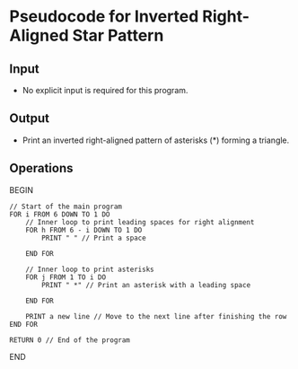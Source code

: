 # Pseudocode for Inverted Right-Aligned Star Pattern

## Input
- No explicit input is required for this program.

## Output
- Print an inverted right-aligned pattern of asterisks (*) forming a triangle.

## Operations
BEGIN

    // Start of the main program
    FOR i FROM 6 DOWN TO 1 DO
        // Inner loop to print leading spaces for right alignment
        FOR h FROM 6 - i DOWN TO 1 DO
            PRINT " " // Print a space
            
        END FOR
        
        // Inner loop to print asterisks
        FOR j FROM 1 TO i DO
            PRINT " *" // Print an asterisk with a leading space
            
        END FOR
        
        PRINT a new line // Move to the next line after finishing the row
    END FOR

    RETURN 0 // End of the program

END
